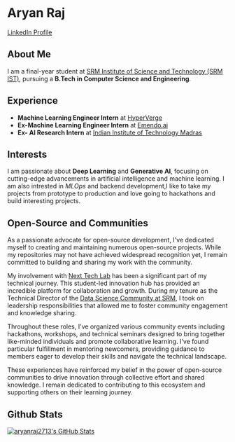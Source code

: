 # Aryan Raj  

[LinkedIn Profile](https://www.linkedin.com/in/aryanraj13/)  

## About Me  
I am a final-year student at [SRM Institute of Science and Technology (SRM IST)](https://www.srmist.edu.in/), pursuing a **B.Tech in Computer Science and Engineering**.  

## Experience  
- **Machine Learning Engineer Intern** at [HyperVerge](https://hyperverge.co/)
- **Ex-Machine Learning Engineer Intern** at [Emendo.ai](https://www.emendo.ai/)
- **Ex- AI Research Intern** at [Indian Institute of Technology Madras](https://www.iitm.ac.in/)

## Interests  
I am passionate about **Deep Learning** and **Generative AI**, focusing on cutting-edge advancements in artificial intelligence and machine learning.
I am also intrested in *MLOps* and backend development,I like to take my projects from prototype to production and love going to hackathons and build interesting projects.

## Open-Source and Communities
As a passionate advocate for open-source development, I've dedicated myself to creating and maintaining numerous open-source projects. While my repositories may not have achieved widespread recognition yet, I remain committed to building and sharing my work with the community.

My involvement with [Next Tech Lab](https://www.nexttechlab.in/) has been a significant part of my technical journey. This student-led innovation hub has provided an incredible platform for collaboration and growth. During my tenure as the Technical Director of the [Data Science Community at SRM](https://www.dscommunity.in/people), I took on leadership responsibilities that allowed me to foster community engagement and knowledge sharing.

Throughout these roles, I've organized various community events including hackathons, workshops, and technical seminars designed to bring together like-minded individuals and promote collaborative learning. I've found particular fulfillment in mentoring newcomers, providing guidance to members eager to develop their skills and navigate the technical landscape.

These experiences have reinforced my belief in the power of open-source communities to drive innovation through collective effort and shared knowledge. I remain dedicated to contributing to this ecosystem and supporting others on their learning journey.

## Github Stats
  <a href="https://awesome-github-stats.azurewebsites.net/index.html??cardType=github&theme=darcula&preferLogin=false">    <img  alt="aryanraj2713's GitHub Stats" src="https://awesome-github-stats.azurewebsites.net/user-stats/aryanraj2713?cardType=github&theme=darcula&preferLogin=false" />  </a>




